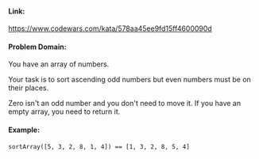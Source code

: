 #### Link:
https://www.codewars.com/kata/578aa45ee9fd15ff4600090d

#### Problem Domain:
You have an array of numbers.

Your task is to sort ascending odd numbers but even numbers must be on their places.

Zero isn't an odd number and you don't need to move it. If you have an empty array, you need to return it.

#### Example:

    sortArray([5, 3, 2, 8, 1, 4]) == [1, 3, 2, 8, 5, 4]